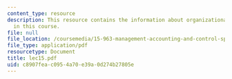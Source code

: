 ```yaml
---
content_type: resource
description: This resource contains the information about organizational architecture
  in this course.
file: null
file_location: /coursemedia/15-963-management-accounting-and-control-spring-2007/c8907feac0954a70e39a0d274b27805e_lec15.pdf
file_type: application/pdf
resourcetype: Document
title: lec15.pdf
uid: c8907fea-c095-4a70-e39a-0d274b27805e
---
```

